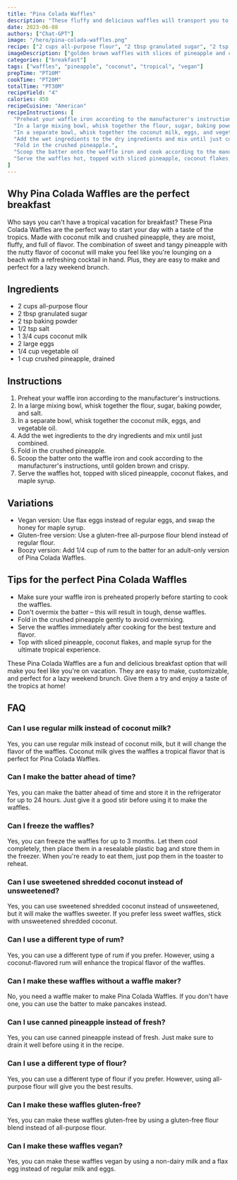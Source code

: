 ```yaml
---
title: "Pina Colada Waffles"
description: "These fluffy and delicious waffles will transport you to a tropical paradise with every bite. Made with coconut milk and pineapple, they are the perfect breakfast for a sunny day."
date: 2023-06-08
authors: ["Chat-GPT"]
image: "/hero/pina-colada-waffles.png"
recipe: ["2 cups all-purpose flour", "2 tbsp granulated sugar", "2 tsp baking powder", "1/2 tsp salt", "1 3/4 cups coconut milk", "2 large eggs", "1/4 cup vegetable oil", "1 cup crushed pineapple, drained"]
imageDescription: ["golden brown waffles with slices of pineapple and coconut flakes on top", "a stack of waffles with a glass of orange juice on the side", "a close-up of a waffle square with melted butter and syrup", "a plate with three waffles and a scoop of vanilla ice cream on top"]
categories: ["breakfast"]
tags: ["waffles", "pineapple", "coconut", "tropical", "vegan"]
prepTime: "PT10M"
cookTime: "PT20M"
totalTime: "PT30M"
recipeYield: "4"
calories: 450
recipeCuisine: "American"
recipeInstructions: [
  "Preheat your waffle iron according to the manufacturer's instructions.",
  "In a large mixing bowl, whisk together the flour, sugar, baking powder, and salt.",
  "In a separate bowl, whisk together the coconut milk, eggs, and vegetable oil.",
  "Add the wet ingredients to the dry ingredients and mix until just combined.",
  "Fold in the crushed pineapple.",
  "Scoop the batter onto the waffle iron and cook according to the manufacturer's instructions, until golden brown and crispy.",
  "Serve the waffles hot, topped with sliced pineapple, coconut flakes, and maple syrup."
]
---
```


## Why Pina Colada Waffles are the perfect breakfast

Who says you can't have a tropical vacation for breakfast? These Pina Colada Waffles are the perfect way to start your day with a taste of the tropics. Made with coconut milk and crushed pineapple, they are moist, fluffy, and full of flavor. The combination of sweet and tangy pineapple with the nutty flavor of coconut will make you feel like you're lounging on a beach with a refreshing cocktail in hand. Plus, they are easy to make and perfect for a lazy weekend brunch.

## Ingredients

- 2 cups all-purpose flour
- 2 tbsp granulated sugar
- 2 tsp baking powder
- 1/2 tsp salt
- 1 3/4 cups coconut milk
- 2 large eggs
- 1/4 cup vegetable oil
- 1 cup crushed pineapple, drained

## Instructions

1. Preheat your waffle iron according to the manufacturer's instructions.
2. In a large mixing bowl, whisk together the flour, sugar, baking powder, and salt.
3. In a separate bowl, whisk together the coconut milk, eggs, and vegetable oil.
4. Add the wet ingredients to the dry ingredients and mix until just combined.
5. Fold in the crushed pineapple.
6. Scoop the batter onto the waffle iron and cook according to the manufacturer's instructions, until golden brown and crispy.
7. Serve the waffles hot, topped with sliced pineapple, coconut flakes, and maple syrup.

## Variations

- Vegan version: Use flax eggs instead of regular eggs, and swap the honey for maple syrup.
- Gluten-free version: Use a gluten-free all-purpose flour blend instead of regular flour.
- Boozy version: Add 1/4 cup of rum to the batter for an adult-only version of Pina Colada Waffles.

## Tips for the perfect Pina Colada Waffles

- Make sure your waffle iron is preheated properly before starting to cook the waffles.
- Don't overmix the batter – this will result in tough, dense waffles.
- Fold in the crushed pineapple gently to avoid overmixing.
- Serve the waffles immediately after cooking for the best texture and flavor.
- Top with sliced pineapple, coconut flakes, and maple syrup for the ultimate tropical experience.

These Pina Colada Waffles are a fun and delicious breakfast option that will make you feel like you're on vacation. They are easy to make, customizable, and perfect for a lazy weekend brunch. Give them a try and enjoy a taste of the tropics at home!

## FAQ

### Can I use regular milk instead of coconut milk?

Yes, you can use regular milk instead of coconut milk, but it will change the flavor of the waffles. Coconut milk gives the waffles a tropical flavor that is perfect for Pina Colada Waffles.

### Can I make the batter ahead of time?

Yes, you can make the batter ahead of time and store it in the refrigerator for up to 24 hours. Just give it a good stir before using it to make the waffles.

### Can I freeze the waffles?

Yes, you can freeze the waffles for up to 3 months. Let them cool completely, then place them in a resealable plastic bag and store them in the freezer. When you're ready to eat them, just pop them in the toaster to reheat.

### Can I use sweetened shredded coconut instead of unsweetened?

Yes, you can use sweetened shredded coconut instead of unsweetened, but it will make the waffles sweeter. If you prefer less sweet waffles, stick with unsweetened shredded coconut.

### Can I use a different type of rum?

Yes, you can use a different type of rum if you prefer. However, using a coconut-flavored rum will enhance the tropical flavor of the waffles.

### Can I make these waffles without a waffle maker?

No, you need a waffle maker to make Pina Colada Waffles. If you don't have one, you can use the batter to make pancakes instead.

### Can I use canned pineapple instead of fresh?

Yes, you can use canned pineapple instead of fresh. Just make sure to drain it well before using it in the recipe.

### Can I use a different type of flour?

Yes, you can use a different type of flour if you prefer. However, using all-purpose flour will give you the best results.

### Can I make these waffles gluten-free?

Yes, you can make these waffles gluten-free by using a gluten-free flour blend instead of all-purpose flour.

### Can I make these waffles vegan?

Yes, you can make these waffles vegan by using a non-dairy milk and a flax egg instead of regular milk and eggs.
